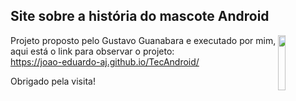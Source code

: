 ## Site sobre a história do mascote Android

<img src="https://octodex.github.com/images/baracktocat.jpg" width="15%" align="right">

Projeto proposto pelo Gustavo Guanabara e executado por mim, aqui está o link para observar o projeto: <br>
https://joao-eduardo-aj.github.io/TecAndroid/

Obrigado pela visita!
